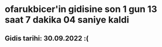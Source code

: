 # ofarukbicer'in gidisine son 1 gun 13 saat 7 dakika 04 saniye kaldi

## Gidis tarihi: 30.09.2022 :(